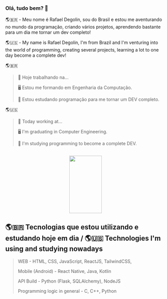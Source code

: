 ### Olá, tudo bem? 👋

  <p>🌎🇧🇷 - Meu nome é Rafael Degolin, sou do Brasil e estou me aventurando no mundo da programação, criando vários projetos, aprendendo bastante para um dia me tornar um dev completo!<br></p>
  <p>🌎🇺🇸 - My name is Rafael Degolin, I'm from Brazil and I'm venturing into the world of programming, creating several projects, learning a lot to one day become a complete dev!<br></p>

🌎🇧🇷
> 🔭 Hoje trabalhando na...
> 
> 🖥️ Estou me formando em Engenharia da Computação.
> 
> 🌱 Estou estudando programação para me tornar um DEV completo.

🌎🇺🇸
> 🔭 Today working at...
> 
> 🖥️ I'm graduating in Computer Engineering.
> 
> 🌱 I'm studying programming to become a complete DEV.

##

<div align="center">
  <img height="180em" width="45%" src="https://github-readme-stats.vercel.app/api/top-langs/?username=Rafadegolin&layout=compact&langs_count=7&theme=dark"/>
</div>
 
## 🌎🇧🇷 Tecnologias que estou utilizando e estudando hoje em dia / 🌎🇺🇸 Technologies I'm using and studying nowadays

> WEB - HTML, CSS, JavaScript, ReactJS, TailwindCSS, 
> 
> Mobile (Android) - React Native, Java, Kotlin
> 
> API Build - Python (Flask, SQLAlchemy), NodeJS
> 
> Programming logic in general - C, C++, Python
